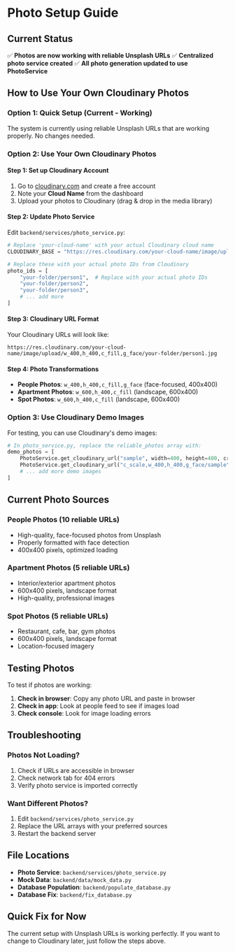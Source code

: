 # Photo Setup Guide

## Current Status
✅ **Photos are now working with reliable Unsplash URLs**
✅ **Centralized photo service created**
✅ **All photo generation updated to use PhotoService**

## How to Use Your Own Cloudinary Photos

### Option 1: Quick Setup (Current - Working)
The system is currently using reliable Unsplash URLs that are working properly. No changes needed.

### Option 2: Use Your Own Cloudinary Photos

#### Step 1: Set up Cloudinary Account
1. Go to [cloudinary.com](https://cloudinary.com) and create a free account
2. Note your **Cloud Name** from the dashboard
3. Upload your photos to Cloudinary (drag & drop in the media library)

#### Step 2: Update Photo Service
Edit `backend/services/photo_service.py`:

```python
# Replace 'your-cloud-name' with your actual Cloudinary cloud name
CLOUDINARY_BASE = "https://res.cloudinary.com/your-cloud-name/image/upload"

# Replace these with your actual photo IDs from Cloudinary
photo_ids = [
    "your-folder/person1",  # Replace with your actual photo IDs
    "your-folder/person2",
    "your-folder/person3",
    # ... add more
]
```

#### Step 3: Cloudinary URL Format
Your Cloudinary URLs will look like:
```
https://res.cloudinary.com/your-cloud-name/image/upload/w_400,h_400,c_fill,g_face/your-folder/person1.jpg
```

#### Step 4: Photo Transformations
- **People Photos**: `w_400,h_400,c_fill,g_face` (face-focused, 400x400)
- **Apartment Photos**: `w_600,h_400,c_fill` (landscape, 600x400)
- **Spot Photos**: `w_600,h_400,c_fill` (landscape, 600x400)

### Option 3: Use Cloudinary Demo Images
For testing, you can use Cloudinary's demo images:

```python
# In photo_service.py, replace the reliable_photos array with:
demo_photos = [
    PhotoService.get_cloudinary_url("sample", width=400, height=400, crop="fill", gravity="face"),
    PhotoService.get_cloudinary_url("c_scale,w_400,h_400,g_face/sample"),
    # ... add more demo images
]
```

## Current Photo Sources

### People Photos (10 reliable URLs)
- High-quality, face-focused photos from Unsplash
- Properly formatted with face detection
- 400x400 pixels, optimized loading

### Apartment Photos (5 reliable URLs)
- Interior/exterior apartment photos
- 600x400 pixels, landscape format
- High-quality, professional images

### Spot Photos (5 reliable URLs)
- Restaurant, cafe, bar, gym photos
- 600x400 pixels, landscape format
- Location-focused imagery

## Testing Photos
To test if photos are working:

1. **Check in browser**: Copy any photo URL and paste in browser
2. **Check in app**: Look at people feed to see if images load
3. **Check console**: Look for image loading errors

## Troubleshooting

### Photos Not Loading?
1. Check if URLs are accessible in browser
2. Check network tab for 404 errors
3. Verify photo service is imported correctly

### Want Different Photos?
1. Edit `backend/services/photo_service.py`
2. Replace the URL arrays with your preferred sources
3. Restart the backend server

## File Locations
- **Photo Service**: `backend/services/photo_service.py`
- **Mock Data**: `backend/data/mock_data.py`
- **Database Population**: `backend/populate_database.py`
- **Database Fix**: `backend/fix_database.py`

## Quick Fix for Now
The current setup with Unsplash URLs is working perfectly. If you want to change to Cloudinary later, just follow the steps above.
